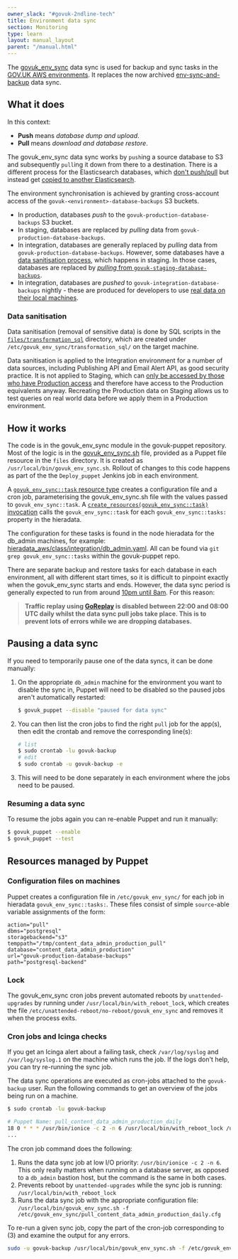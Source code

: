 ```yaml
---
owner_slack: "#govuk-2ndline-tech"
title: Environment data sync
section: Monitoring
type: learn
layout: manual_layout
parent: "/manual.html"
---
```


The [govuk_env_sync][] data sync is used for backup and sync tasks in the [GOV.UK AWS environments](/manual/environments.html). It replaces the now archived [env-sync-and-backup][] data sync.

## What it does

In this context:

* **Push** means *database dump and upload*.
* **Pull** means *download and database restore*.

The govuk_env_sync data sync works by `push`ing a source database to S3 and subsequently `pull`ing it down from there to a destination. There is a different process for the Elasticsearch databases, which [don't push/pull](https://github.com/alphagov/govuk-puppet/blob/cb9351f92456ccf132e776b3b9f7129c0e654697/modules/govuk_env_sync/files/govuk_env_sync.sh#L496-L504) but instead get [copied to another Elasticsearch](https://github.com/alphagov/govuk-puppet/blob/cb9351f92456ccf132e776b3b9f7129c0e654697/modules/govuk_env_sync/files/govuk_env_sync.sh#L321-L337).

The environment synchronisation is achieved by granting cross-account access of the `govuk-<environment>-database-backups` S3 buckets.

* In production, databases _push_ to the `govuk-production-database-backups` S3 bucket.
* In staging, databases are replaced by _pulling_ data from `govuk-production-database-backups`.
* In integration, databases are generally replaced by _pulling_ data from `govuk-production-database-backups`. However, some databases have a [data sanitisation process](#data-sanitisation), which happens in staging. In those cases, databases are replaced by [_pulling_ from `govuk-staging-database-backups`](https://github.com/alphagov/govuk-puppet/blob/f9c6b136d058b6e0e20fba5d3716b36e60462e2f/hieradata_aws/class/integration/whitehall_db_admin.yaml#L12).
* In integration, databases are _pushed_ to `govuk-integration-database-backups` nightly - these are produced for developers to use [real data on their local machines](/repos/govuk-docker/how-tos.html#how-to-replicate-data-locally).

### Data sanitisation

Data sanitisation (removal of sensitive data) is done by SQL scripts in the [`files/transformation_sql`][transformation-sql] directory, which are created under `/etc/govuk_env_sync/transformation_sql/` on the target machine.

Data sanitisation is applied to the Integration environment for a number of data sources, including Publishing API and Email Alert API, as good security practice. It is not applied to Staging, which can [only be accessed by those who have Production access](https://docs.publishing.service.gov.uk/manual/rules-for-getting-production-access.html) and therefore have access to the Production equivalents anyway. Recreating the Production data on Staging allows us to test queries on real world data before we apply them in a Production environment.

## How it works

The code is in the govuk_env_sync module in the govuk-puppet repository. Most of the logic is in the [govuk_env_sync.sh][] file, provided as a Puppet file resource in the `files` directory. It is created as `/usr/local/bin/govuk_env_sync.sh`. Rollout of changes to this code happens as part of the the `Deploy_puppet` Jenkins job in each environment.

A [`govuk_env_sync::task` resource type](https://github.com/alphagov/govuk-puppet/blob/ba370cf5970eb9023c0de5153f6acbb31aceca6b/modules/govuk_env_sync/manifests/task.pp) creates a configuration file and a cron job, parameterising the govuk_env_sync.sh file with the values passed to `govuk_env_sync::task`. A [`create_resources(govuk_env_sync::task)` invocation](https://github.com/alphagov/govuk-puppet/blob/8195aa1483bc3030204e840b0b4f8a3cecab4d93/modules/govuk_env_sync/manifests/init.pp#L27) calls the `govuk_env_sync::task` for each `govuk_env_sync::tasks:` property in the hieradata.

The configuration for these tasks is found in the node hieradata for the db_admin machines, for example: [hieradata_aws/class/integration/db_admin.yaml](https://github.com/alphagov/govuk-puppet/blob/main/hieradata_aws/class/integration/db_admin.yaml). All can be found via `git grep govuk_env_sync::tasks` within the govuk-puppet repo.

There are separate backup and restore tasks for each database in each environment, all with different start times, so it is difficult to pinpoint exactly when the govuk_env_sync starts and ends. However, the data sync period is generally expected to run from around [10pm until 8am](https://github.com/alphagov/govuk-puppet/blob/cb9351f92456ccf132e776b3b9f7129c0e654697/modules/govuk/lib/puppet/parser/functions/data_sync_times.rb#L6-L9). For this reason:

> **Traffic replay using [GoReplay](alerts/goreplay.html) is disabled between 22:00 and
> 08:00 UTC daily whilst the data sync pull jobs take place. This is to prevent
> lots of errors while we are dropping databases.**

## Pausing a data sync

If you need to temporarily pause one of the data syncs, it can be done manually:

1. On the appropriate `db_admin` machine for the environment you want to disable the sync
   in, Puppet will need to be disabled so the paused jobs aren't
   automatically restarted:

   ```sh
   $ govuk_puppet --disable "paused for data sync"
   ```

1. You can then list the cron jobs to find the right `pull` job for the app(s),
   then edit the crontab and remove the corresponding line(s):

   ```sh
   # list
   $ sudo crontab -lu govuk-backup
   # edit
   $ sudo crontab -u govuk-backup -e
   ```

1. This will need to be done separately in each environment where the jobs need
   to be paused.

### Resuming a data sync

To resume the jobs again you can re-enable Puppet and run it manually:

```sh
$ govuk_puppet --enable
$ govuk_puppet --test
```

## Resources managed by Puppet

### Configuration files on machines

Puppet creates a configuration file in `/etc/govuk_env_sync/` for each job in hieradata `govuk_env_sync::tasks:`. These files consist of simple `source`-able variable assignments of the form:

```
action="pull"
dbms="postgresql"
storagebackend="s3"
temppath="/tmp/content_data_admin_production_pull"
database="content_data_admin_production"
url="govuk-production-database-backups"
path="postgresql-backend"
```

### Lock

The govuk_env_sync cron jobs prevent automated reboots by `unattended-upgrades` by running under `/usr/local/bin/with_reboot_lock`, which creates the file `/etc/unattended-reboot/no-reboot/govuk_env_sync` and removes it when the process exits.

### Cron jobs and Icinga checks

If you get an Icinga alert about a failing task, check `/var/log/syslog` and `/var/log/syslog.1` on the machine which runs the job. If the logs don't help, you can try re-running the sync job.

The data sync operations are executed as cron-jobs attached to the `govuk-backup` user. Run the following commands to get an overview of the jobs being run on a machine.

```bash
$ sudo crontab -lu govuk-backup

# Puppet Name: pull_content_data_admin_production_daily
18 0 * * * /usr/bin/ionice -c 2 -n 6 /usr/local/bin/with_reboot_lock /usr/bin/envdir /etc/govuk_env_sync/env.d /usr/local/bin/govuk_env_sync.sh -f /etc/govuk_env_sync/pull_content_data_admin_production_daily.cfg
...

```

The cron job command does the following:

1. Runs the data sync job at low I/O priority:
   `/usr/bin/ionice -c 2 -n 6`. This only really matters when running on a database server, as opposed to a `db_admin` bastion host, but the command is the same in both cases.
2. Prevents reboot by `unattended-upgrades` while the sync job is running:
   `/usr/local/bin/with_reboot_lock`
3. Runs the data sync job with the appropriate configuration file:
   `/usr/local/bin/govuk_env_sync.sh -f /etc/govuk_env_sync/pull_content_data_admin_production_daily.cfg`

To re-run a given sync job, copy the part of the cron-job corresponding to (3) and examine the output for any errors.

```bash
sudo -u govuk-backup /usr/local/bin/govuk_env_sync.sh -f /etc/govuk_env_sync/pull_content_data_admin_production_daily.cfg
```

[env-sync-and-backup]: https://github.com/alphagov/env-sync-and-backup
[govuk_env_sync]: https://github.com/alphagov/govuk-puppet/tree/main/modules/govuk_env_sync
[govuk_env_sync.sh]: https://github.com/alphagov/govuk-puppet/blob/main/modules/govuk_env_sync/files/govuk_env_sync.sh
[transformation-sql]: https://github.com/alphagov/govuk-puppet/tree/main/modules/govuk_env_sync/files/transformation_sql
